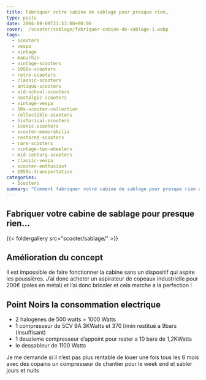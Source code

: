 ```yaml
---
title: Fabriquer votre cabine de sablage pour presque rien…
type: posts
date: 2004-09-09T21:53:08+00:00
cover:  /scooter/sablage/fabriquer-cabine-de-sablage-1.webp
tags:
  - scooters
  - vespa
  - vintage
  - manurhin
  - vintage-scooters
  - 1950s-scooters
  - retro-scooters
  - classic-scooters
  - antique-scooters
  - old-school-scooters
  - nostalgic-scooters
  - vintage-vespa
  - 50s-scooter-collection
  - collectible-scooters
  - historical-scooters
  - iconic-scooters
  - scooter-memorabilia
  - restored-scooters
  - rare-scooters
  - vintage-two-wheelers
  - mid-century-scooters
  - classic-vespa
  - scooter-enthusiast
  - 1950s-transportation
categories:
  - Scooters
summary: "Comment fabriquer votre cabine de sablage pour presque rien avec une ancienne cuve à mazout"
---
```

## Fabriquer votre cabine de sablage pour presque rien…

{{< foldergallery src="scooter/sablage/" >}}

## Amélioration du concept

Il est impossible de faire fonctionner la cabine sans un dispositif qui aspire les poussières. J’ai donc acheter un aspirateur de copeaux industrielle pour 200€ (pales en métal) et l’ai donc bricoler et cela marche a la perfection !

## Point Noirs la consommation electrique

* 2 halogènes de 500 watts = 1000 Watts
* 1 compresseur de 5CV 9A 3KWatts et 370 l/min restitué a 9bars (insuffisant)
* 1 deuzieme compresseur d’appoint pour rester a 10 bars de 1,2KWatts
* le dessableur de 1100 Watts

Je me demande si il n’est pas plus rentable de louer une fois tous les 6 mois avec des copains un compresseur de chantier pour le week end et sabler jours et nuits

